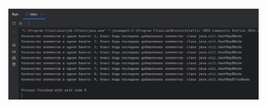 ![Результат выполнения метода Main](https://github.com/StepanSol/LinkedToTree/blob/master/LinkedToTree.png)
